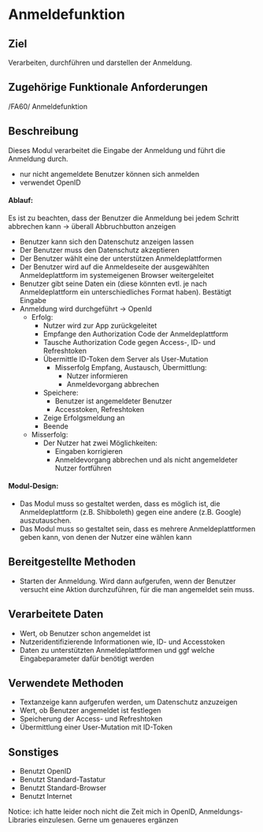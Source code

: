# Anmeldefunktion
## Ziel
Verarbeiten, durchführen und darstellen der Anmeldung.
## Zugehörige Funktionale Anforderungen
/FA60/ Anmeldefunktion
## Beschreibung
Dieses Modul verarbeitet die Eingabe der Anmeldung und führt die Anmeldung durch.
- nur nicht angemeldete Benutzer können sich anmelden
- verwendet OpenID

#### Ablauf:
Es ist zu beachten, dass der Benutzer die Anmeldung bei jedem Schritt abbrechen kann -> überall Abbruchbutton anzeigen
- Benutzer kann sich den Datenschutz anzeigen lassen
- Der Benutzer muss den Datenschutz akzeptieren
- Der Benutzer wählt eine der unterstützen Anmeldeplattformen
- Der Benutzer wird auf die Anmeldeseite der ausgewählten Anmeldeplattform im systemeigenen Browser weitergeleitet
- Benutzer gibt seine Daten ein (diese könnten evtl. je nach Anmeldeplattform ein unterschiedliches Format haben). Bestätigt Eingabe
- Anmeldung wird durchgeführt -> OpenId
    - Erfolg: 
        - Nutzer wird zur App zurückgeleitet
        - Empfange den Authorization Code der Anmeldeplattform
        - Tausche Authorization Code gegen Access-, ID- und Refreshtoken
        - Übermittle ID-Token dem Server als User-Mutation
            - Misserfolg Empfang, Austausch, Übermittlung:
                - Nutzer informieren
                - Anmeldevorgang abbrechen
        - Speichere:
            - Benutzer ist angemeldeter Benutzer
            - Accesstoken, Refreshtoken
        - Zeige Erfolgsmeldung an
        - Beende 
    - Misserfolg: 
        - Der Nutzer hat zwei Möglichkeiten:
            - Eingaben korrigieren
            - Anmeldevorgang abbrechen und als nicht angemeldeter Nutzer fortführen

#### Modul-Design:
- Das Modul muss so gestaltet werden, dass es möglich ist, die Anmeldeplattform (z.B. Shibboleth) gegen eine andere (z.B. Google) auszutauschen.
- Das Modul muss so gestaltet sein, dass es mehrere Anmeldeplattformen geben kann, von denen der Nutzer eine wählen kann
## Bereitgestellte Methoden
- Starten der Anmeldung. Wird dann aufgerufen, wenn der Benutzer versucht eine Aktion durchzuführen, für die man angemeldet sein muss.
## Verarbeitete Daten
- Wert, ob Benutzer schon angemeldet ist
- Nutzeridentifizierende Informationen wie, ID- und Accesstoken
- Daten zu unterstützten Anmeldeplattformen und ggf welche Eingabeparameter dafür benötigt werden
## Verwendete Methoden
- Textanzeige kann aufgerufen werden, um Datenschutz anzuzeigen
- Wert, ob Benutzer angemeldet ist festlegen
- Speicherung der Access- und Refreshtoken
- Übermittlung einer User-Mutation mit ID-Token
## Sonstiges
- Benutzt OpenID
- Benutzt Standard-Tastatur
- Benutzt Standard-Browser
- Benutzt Internet

Notice: ich hatte leider noch nicht die Zeit mich in OpenID, Anmeldungs-Libraries einzulesen. Gerne um genaueres ergänzen